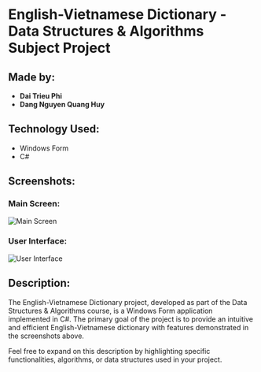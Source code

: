 # English-Vietnamese Dictionary - Data Structures & Algorithms Subject Project

## Made by:

- **Dai Trieu Phi**
- **Dang Nguyen Quang Huy**

## Technology Used:

- Windows Form
- C#

## Screenshots:

### Main Screen:
![Main Screen](https://github.com/huydeptrai1/English-Vietnamese-Dictionary/assets/117000361/fb7169dc-a201-45a4-9957-7a14712b6242)

### User Interface:
![User Interface](https://github.com/huydeptrai1/English-Vietnamese-Dictionary/assets/117000361/ed65b543-7779-49b6-ba0d-944d6192e764)

## Description:

The English-Vietnamese Dictionary project, developed as part of the Data Structures & Algorithms course, is a Windows Form application implemented in C#. The primary goal of the project is to provide an intuitive and efficient English-Vietnamese dictionary with features demonstrated in the screenshots above.

Feel free to expand on this description by highlighting specific functionalities, algorithms, or data structures used in your project.
